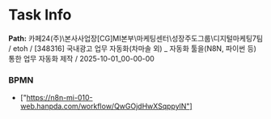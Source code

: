 # Task Info

**Path:** 카페24(주)\본사사업장\[CG]MI본부\마케팅센터\성장주도그룹\디지털마케팅7팀 / etoh / [348316] 국내광고 업무 자동화(차마솔 외) _ 자동화 툴을(N8N, 파이썬 등) 통한 업무 자동화 제작 / 2025-10-01_00-00-00

### BPMN
- ["https://n8n-mi-010-web.hanpda.com/workflow/QwGOjdHwXSqppylN"]

